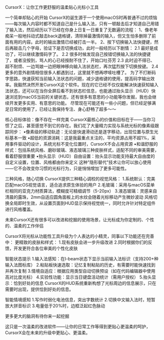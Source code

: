 CursorX：让你工作更舒服的温柔贴心光标小工具

一个简单却贴心的开始
CursorX的诞生源于一个使用macOS时再普通不过的烦恼——每次输入内容时都不知道自己是什么输入法，只有一顿敲击后才知道自己用错了输入法，然后经历以下已经在你身上日复一日重复了无数遍的流程：
1、像老年痴呆一般地抖动式敲击back退格键，清除掉最激情的输入，但又生怕多删除了前面有用的内容。此时的输出激情已经被打击一半。
2、按下切换输入法快捷键，然后再敲击几个字母，验证下是否切换成功，此时一般经历以下剧情：
2.1  最好是成功了，可以继续激情码字了。
2.2  很多时候发现自己按错切换输入法的快捷键了，或者没按到，骂人的心已经按耐不住了，开始口吐芬芳
2.3  此时迫不得已、超不耐烦、一边骂娘一边把眼神移向输入法状态栏，再次猛烈按下切换按键。
2.4  更多的意外剧情相信很多人都遇到过，这里就不想再啰嗦吐槽了。
为了不打断码字思路，快速获知当前输入法状态的问题，减少退格键的使用，提高码字输出效率。我毅然决然开发CursorX这个软件。现在的它已经不仅仅能解决快速获知输入法状态，还可以在当你全屏后看不到状态栏信息，也能通过抬头显示（HUD）快速浏览到macOS当前的关键状态，还有很多有意思的小功能等你发掘，我也会继续开发更多实用、有意思的功能。
尽管现在可能还有一些小问题，但已经足够满足日常的使用了，已经让我保持专注、身心舒畅了超多～～

核心目标体验：像不存在一样完美
CursorX最核心的价值和目标在于——当你习惯了之后，甚至感觉不到它的存在。我们花了大量精力实现与系统光标的像素级跟踪同步：
•像素级的移动轨迹：无论是快速滑动还是逐字移动，出现位置与原生光标基本一致
•超低的资源消耗：这是我最重点关注的，平均资源占用不超1%，采用事件驱动的设计，系统光标不变化位置时，CursorX不会占用资源
•和谐舒服的样式：包括系统风格、磨砂玻璃、液态玻璃三种皮肤样式，适配不同的审美需要，看着舒服很重要
•抬头显示（HUD）自由设置：抬头显示功能支持最大自由度的自定义设置，位置、风格都由你来定义
这种"隐形替代"技术让你可以放心使用——它不会改变你习惯的光标行为，只是悄悄增加了更多可能性。

三种风格，随心切换
CursorX提供三种精心调校的视觉风格：
1.系统默认：完美匹配macOS视觉语言，适合追求原生体验的用户
2.毛玻璃：采用与macOS菜单栏相同的亚克力材质算法，模糊度可精细调节（5-20px）
3.液态玻璃：灵感来自清晨的露珠，2mm自适应圆角面板上的水纹会随着光标移动产生微妙波动
风格切换全局即时生效，从设置页面到HUD显示保持视觉统一，同时允许针对特定组件进行风格覆盖。

未来CursorX还有很多可以改进和挖掘的使用场景，让光标成为你定制的、个性的、温柔的工作伴侣

CursorX将光标从功能性工具升级为个人表达的小精灵，同事以下功能还在完善中：
更精致的皮肤和样式：
1.现有皮肤会进一步升级改进
2.同时根据你们的反馈，开发更符合各位审美的个性化皮肤

智能状态提示
1.输入法感知：在I-beam状态下显示当前输入法标识（支持200+种输入法图标库）
2.粘贴板快速选取：记忆复制粘贴的历史，有需要时能快速找到并再次复制
3.情境自适应：根据应用类型自动切换预设（如在代码编辑器中使用高对比度光标）
4.实验性功能：显示当日键盘活动统计（需用户授权）
5.抬头显示：恰到好处的信息
CursorX的HUD系统重新构想了光标周边的信息展示，只在需要时出现，提供恰到好处的信息。

智能情境感知
1.写作时弱化电池信息，突出字数统计
2.切换中文输入法时，短暂放大拼音标识
3.电量低于20%时，边框泛起红色脉动

更多更大的脑洞有待你来一起挖掘

这只是一次温柔的改进软件——让你的日常工作等得到更贴心更温柔的呵护，CursorX会在未来的升级中更贴心、更温柔。
